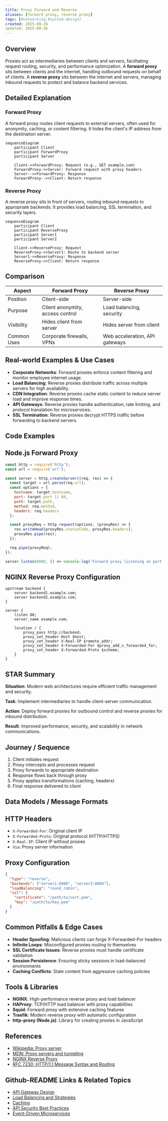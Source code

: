 ```yaml
---
title: Proxy Forward and Reverse
aliases: [forward proxy, reverse proxy]
tags: [#networking,#system-design]
created: 2025-09-26
updated: 2025-09-26
---
```


## Overview

Proxies act as intermediaries between clients and servers, facilitating request routing, security, and performance optimization. A **forward proxy** sits between clients and the internet, handling outbound requests on behalf of clients. A **reverse proxy** sits between the internet and servers, managing inbound requests to protect and balance backend services.

## Detailed Explanation

### Forward Proxy

A forward proxy routes client requests to external servers, often used for anonymity, caching, or content filtering. It hides the client's IP address from the destination server.

```mermaid
sequenceDiagram
    participant Client
    participant ForwardProxy
    participant Server

    Client->>ForwardProxy: Request (e.g., GET example.com)
    ForwardProxy->>Server: Forward request with proxy headers
    Server-->>ForwardProxy: Response
    ForwardProxy-->>Client: Return response
```

### Reverse Proxy

A reverse proxy sits in front of servers, routing inbound requests to appropriate backends. It provides load balancing, SSL termination, and security layers.

```mermaid
sequenceDiagram
    participant Client
    participant ReverseProxy
    participant Server1
    participant Server2

    Client->>ReverseProxy: Request
    ReverseProxy->>Server1: Route to backend server
    Server1->>ReverseProxy: Response
    ReverseProxy->>Client: Return response
```

## Comparison

| Aspect | Forward Proxy | Reverse Proxy |
|--------|---------------|---------------|
| Position | Client-side | Server-side |
| Purpose | Client anonymity, access control | Load balancing, security |
| Visibility | Hides client from server | Hides server from client |
| Common Uses | Corporate firewalls, VPNs | Web acceleration, API gateways |

## Real-world Examples & Use Cases

- **Corporate Networks**: Forward proxies enforce content filtering and monitor employee internet usage.
- **Load Balancing**: Reverse proxies distribute traffic across multiple servers for high availability.
- **CDN Integration**: Reverse proxies cache static content to reduce server load and improve response times.
- **API Gateways**: Reverse proxies handle authentication, rate limiting, and protocol translation for microservices.
- **SSL Termination**: Reverse proxies decrypt HTTPS traffic before forwarding to backend servers.

## Code Examples

## Node.js Forward Proxy

```javascript
const http = require('http');
const url = require('url');

const server = http.createServer((req, res) => {
  const target = url.parse(req.url);
  const options = {
    hostname: target.hostname,
    port: target.port || 80,
    path: target.path,
    method: req.method,
    headers: req.headers
  };

  const proxyReq = http.request(options, (proxyRes) => {
    res.writeHead(proxyRes.statusCode, proxyRes.headers);
    proxyRes.pipe(res);
  });

  req.pipe(proxyReq);
});

server.listen(8080, () => console.log('Forward proxy listening on port 8080'));
```

## NGINX Reverse Proxy Configuration

```nginx
upstream backend {
    server backend1.example.com;
    server backend2.example.com;
}

server {
    listen 80;
    server_name example.com;

    location / {
        proxy_pass http://backend;
        proxy_set_header Host $host;
        proxy_set_header X-Real-IP $remote_addr;
        proxy_set_header X-Forwarded-For $proxy_add_x_forwarded_for;
        proxy_set_header X-Forwarded-Proto $scheme;
    }
}
```

## STAR Summary

**Situation**: Modern web architectures require efficient traffic management and security.

**Task**: Implement intermediaries to handle client-server communication.

**Action**: Deploy forward proxies for outbound control and reverse proxies for inbound distribution.

**Result**: Improved performance, security, and scalability in network communications.

## Journey / Sequence

1. Client initiates request
2. Proxy intercepts and processes request
3. Proxy forwards to appropriate destination
4. Response flows back through proxy
5. Proxy applies transformations (caching, headers)
6. Final response delivered to client

## Data Models / Message Formats

## HTTP Headers

- `X-Forwarded-For`: Original client IP
- `X-Forwarded-Proto`: Original protocol (HTTP/HTTPS)
- `X-Real-IP`: Client IP without proxies
- `Via`: Proxy server information

## Proxy Configuration

```json
{
  "type": "reverse",
  "backends": ["server1:8080", "server2:8080"],
  "loadBalancing": "round_robin",
  "ssl": {
    "certificate": "/path/to/cert.pem",
    "key": "/path/to/key.pem"
  }
}
```

## Common Pitfalls & Edge Cases

- **Header Spoofing**: Malicious clients can forge X-Forwarded-For headers
- **Infinite Loops**: Misconfigured proxies routing to themselves
- **SSL Certificate Issues**: Reverse proxies must handle certificate validation
- **Session Persistence**: Ensuring sticky sessions in load-balanced environments
- **Caching Conflicts**: Stale content from aggressive caching policies

## Tools & Libraries

- **NGINX**: High-performance reverse proxy and load balancer
- **HAProxy**: TCP/HTTP load balancer with proxy capabilities
- **Squid**: Forward proxy with extensive caching features
- **Traefik**: Modern reverse proxy with automatic configuration
- **http-proxy (Node.js)**: Library for creating proxies in JavaScript

## References

- [Wikipedia: Proxy server](https://en.wikipedia.org/wiki/Proxy_server)
- [MDN: Proxy servers and tunneling](https://developer.mozilla.org/en-US/docs/Web/HTTP/Proxy_servers_and_tunneling)
- [NGINX Reverse Proxy](https://docs.nginx.com/nginx/admin-guide/web-server/reverse-proxy/)
- [RFC 7230: HTTP/1.1 Message Syntax and Routing](https://datatracker.ietf.org/doc/html/rfc7230)

## Github-README Links & Related Topics

- [API Gateway Design](../api-gateway-design/README.md)
- [Load Balancing and Strategies](../load-balancing-and-strategies/README.md)
- [Caching](../caching/README.md)
- [API Security Best Practices](../api-security-best-practices/README.md)
- [Event-Driven Microservices](../event-driven-microservices/README.md)